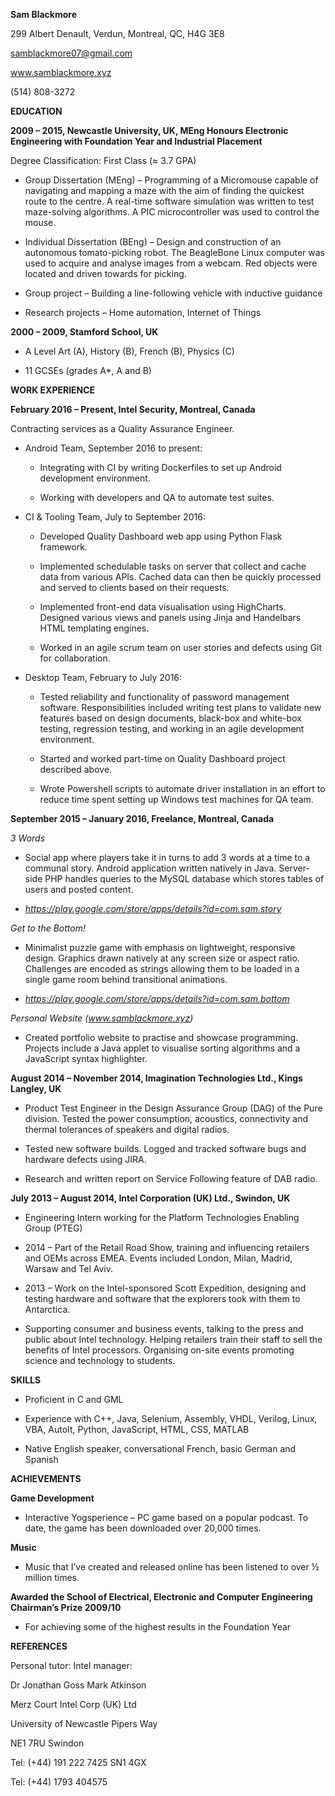 **Sam Blackmore**

299 Albert Denault, Verdun, Montreal, QC, H4G 3E8

samblackmore07@gmail.com

www.samblackmore.xyz

\(514) 808-3272

**EDUCATION**

**2009 – 2015, Newcastle University, UK, MEng Honours Electronic
Engineering with Foundation Year and Industrial Placement**

Degree Classification: First Class (≈ 3.7 GPA)

-   Group Dissertation (MEng) – Programming of a Micromouse capable of
    navigating and mapping a maze with the aim of finding the quickest
    route to the centre. A real-time software simulation was written to
    test maze-solving algorithms. A PIC microcontroller was used to
    control the mouse.

-   Individual Dissertation (BEng) – Design and construction of an
    autonomous tomato-picking robot. The BeagleBone Linux computer was
    used to acquire and analyse images from a webcam. Red objects were
    located and driven towards for picking.

-   Group project – Building a line-following vehicle with inductive
    guidance

-   Research projects – Home automation, Internet of Things

**2000 – 2009, Stamford School, UK**

-   A Level Art (A), History (B), French (B), Physics (C)

-   11 GCSEs (grades A\*, A and B)

**WORK EXPERIENCE**

**February 2016 – Present, Intel Security, Montreal, Canada**

Contracting services as a Quality Assurance Engineer.

-   Android Team, September 2016 to present:

    -   Integrating with CI by writing Dockerfiles to set up Android development environment.

    -   Working with developers and QA to automate test suites.

-   CI & Tooling Team, July to September 2016:

    -   Developed Quality Dashboard web app using Python Flask framework.

    -   Implemented schedulable tasks on server that collect and cache data from various APIs. Cached data can then be quickly processed and served to clients based on their requests.

    -   Implemented front-end data visualisation using HighCharts. Designed various views and panels using Jinja and Handelbars HTML templating engines.

    -   Worked in an agile scrum team on user stories and defects using Git for collaboration.

-   Desktop Team, February to July 2016:

    -   Tested reliability and functionality of password management software. Responsibilities included writing test plans to validate new features based on design documents, black-box and white-box testing, regression testing, and working in an agile development environment.

    -   Started and worked part-time on Quality Dashboard project described above.

    -   Wrote Powershell scripts to automate driver installation in an effort to reduce time spent setting up Windows test machines for QA team.


**September 2015 – January 2016, Freelance, Montreal, Canada**

*3 Words*

-   Social app where players take it in turns to add 3 words at a time
    to a communal story. Android application written natively in Java.
    Server-side PHP handles queries to the MySQL database which stores
    tables of users and posted content.

-   *https://play.google.com/store/apps/details?id=com.sam.story*

*Get to the Bottom!*

-   Minimalist puzzle game with emphasis on lightweight,
    responsive design. Graphics drawn natively at any screen size or
    aspect ratio. Challenges are encoded as strings allowing them to be
    loaded in a single game room behind transitional animations.

-   *https://play.google.com/store/apps/details?id=com.sam.bottom*

*Personal Website (www.samblackmore.xyz)*

-   Created portfolio website to practise and showcase programming.
    Projects include a Java applet to visualise sorting algorithms and a
    JavaScript syntax highlighter.

**August 2014 – November 2014, Imagination Technologies Ltd., Kings
Langley, UK**

-   Product Test Engineer in the Design Assurance Group (DAG) of the
    Pure division. Tested the power consumption, acoustics, connectivity
    and thermal tolerances of speakers and digital radios.

-   Tested new software builds. Logged and tracked software bugs and
    hardware defects using JIRA.

-   Research and written report on Service Following feature of
    DAB radio.

**July 2013 – August 2014, Intel Corporation (UK) Ltd., Swindon, UK**

-   Engineering Intern working for the Platform Technologies Enabling
    Group (PTEG)

-   2014 – Part of the Retail Road Show, training and influencing
    retailers and OEMs across EMEA. Events included London, Milan,
    Madrid, Warsaw and Tel Aviv.

-   2013 – Work on the Intel-sponsored Scott Expedition, designing and
    testing hardware and software that the explorers took with them
    to Antarctica.

-   Supporting consumer and business events, talking to the press and
    public about Intel technology. Helping retailers train their staff
    to sell the benefits of Intel processors. Organising on-site events
    promoting science and technology to students.

**SKILLS**

-   Proficient in C and GML

-   Experience with C++, Java, Selenium, Assembly, VHDL, Verilog, Linux,
    VBA, AutoIt, Python, JavaScript, HTML, CSS, MATLAB

-   Native English speaker, conversational French, basic German and
    Spanish

**ACHIEVEMENTS**

**Game Development**

-   Interactive Yogsperience – PC game based on a popular podcast. To
    date, the game has been downloaded over 20,000 times.

**Music**

-   Music that I’ve created and released online has been listened to
    over ½ million times.

**Awarded the School of Electrical, Electronic and Computer Engineering
Chairman’s Prize 2009/10**

-   For achieving some of the highest results in the Foundation Year

**REFERENCES**

Personal tutor: Intel manager:

Dr Jonathan Goss Mark Atkinson

Merz Court Intel Corp (UK) Ltd

University of Newcastle Pipers Way

NE1 7RU Swindon

Tel: (+44) 191 222 7425 SN1 4GX

Tel: (+44) 1793 404575
